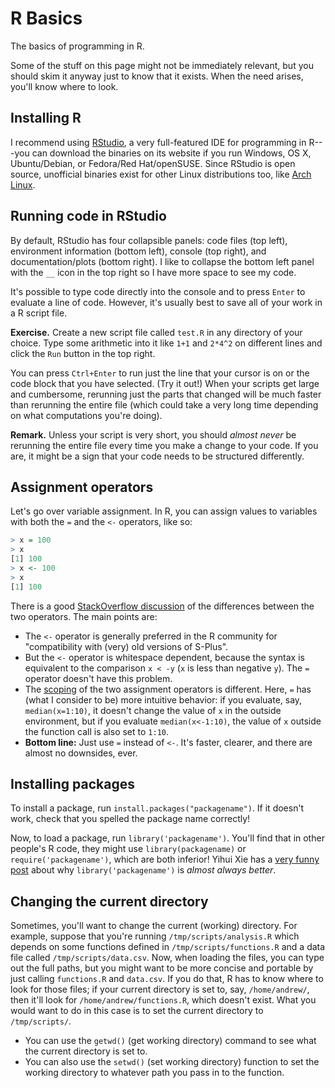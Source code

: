 R Basics
========

The basics of programming in R.

Some of the stuff on this page might not be immediately relevant, but you should skim it anyway just to know that it exists. When the need arises, you'll know where to look.

Installing R
------------

I recommend using [RStudio](https://www.rstudio.com/products/rstudio/download/), a very full-featured IDE for programming in R---you can download the binaries on its website if you run Windows, OS X, Ubuntu/Debian, or Fedora/Red Hat/openSUSE. Since RStudio is open source, unofficial binaries exist for other Linux distributions too, like [Arch Linux](https://aur.archlinux.org/packages/rstudio-desktop-bin/).

Running code in RStudio
-----------------------

By default, RStudio has four collapsible panels: code files (top left), environment information (bottom left), console (top right), and documentation/plots (bottom right). I like to collapse the bottom left panel with the `__` icon in the top right so I have more space to see my code.

It's possible to type code directly into the console and to press `Enter` to evaluate a line of code. However, it's usually best to save all of your work in a R script file.

**Exercise.** Create a new script file called `test.R` in any directory of your choice. Type some arithmetic into it like `1+1` and `2*4^2` on different lines and click the `Run` button in the top right.

You can press `Ctrl+Enter` to run just the line that your cursor is on or the code block that you have selected. (Try it out!) When your scripts get large and cumbersome, rerunning just the parts that changed will be much faster than rerunning the entire file (which could take a very long time depending on what computations you're doing).	

**Remark.** Unless your script is very short, you should *almost never* be rerunning the entire file every time you make a change to your code. If you are, it might be a sign that your code needs to be structured differently.

Assignment operators
--------------------

Let's go over variable assignment. In R, you can assign values to variables with both the `=` and the `<-` operators, like so:

```r
> x = 100
> x
[1] 100
> x <- 100
> x
[1] 100
```

There is a good [StackOverflow discussion](http://stackoverflow.com/questions/1741820/assignment-operators-in-r-and) of the differences between the two operators. The main points are:

* The `<-` operator is generally preferred in the R community for "compatibility with (very) old versions of S-Plus".
* But the `<-` operator is whitespace dependent, because the syntax is equivalent to the comparison `x < -y` (`x` is less than negative `y`). The `=` operator doesn't have this problem.
* The [scoping](http://www.inside-r.org/r-doc/base/assignOps) of the two assignment operators is different. Here, `=` has (what I consider to be) more intuitive behavior: if you evaluate, say, `median(x=1:10)`, it doesn't change the value of `x` in the outside environment, but if you evaluate `median(x<-1:10)`, the value of `x` outside the function call is also set to `1:10`.
* **Bottom line:** Just use `=` instead of `<-`. It's faster, clearer, and there are almost no downsides, ever.

Installing packages
-------------------

To install a package, run `install.packages("packagename")`. If it doesn't work, check that you spelled the package name correctly!

Now, to load a package, run `library('packagename')`. You'll find that in other people's R code, they might use `library(packagename)` or `require('packagename')`, which are both inferior! Yihui Xie has a [very funny post](http://yihui.name/en/2014/07/library-vs-require/) about why `library('packagename')` is *almost always better*.

Changing the current directory
------------------------------

Sometimes, you'll want to change the current (working) directory. For example, suppose that you're running `/tmp/scripts/analysis.R` which depends on some functions defined in `/tmp/scripts/functions.R` and a data file called `/tmp/scripts/data.csv`. Now, when loading the files, you can type out the full paths, but you might want to be more concise and portable by just calling `functions.R` and `data.csv`. If you do that, R has to know where to look for those files; if your current directory is set to, say, `/home/andrew/`, then it'll look for `/home/andrew/functions.R`, which doesn't exist. What you would want to do in this case is to set the current directory to `/tmp/scripts/`.

* You can use the `getwd()` (get working directory) command to see what the current directory is set to.
* You can also use the `setwd()` (set working directory) function to set the working directory to whatever path you pass in to the function.